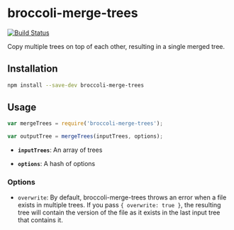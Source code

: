 # broccoli-merge-trees

[![Build Status](https://travis-ci.org/joliss/broccoli-merge-trees.png?branch=master)](https://travis-ci.org/joliss/broccoli-merge-trees)

Copy multiple trees on top of each other, resulting in a single merged tree.

## Installation

```bash
npm install --save-dev broccoli-merge-trees
```

## Usage

```js
var mergeTrees = require('broccoli-merge-trees');

var outputTree = mergeTrees(inputTrees, options);
```

* **`inputTrees`**: An array of trees

* **`options`**: A hash of options

### Options

* `overwrite`: By default, broccoli-merge-trees throws an error when a file
  exists in multiple trees. If you pass `{ overwrite: true }`, the resulting
  tree will contain the version of the file as it exists in the last input
  tree that contains it.
